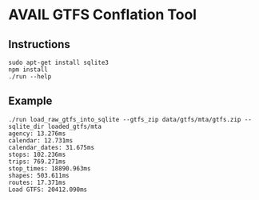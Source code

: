 # AVAIL GTFS Conflation Tool

## Instructions

```
sudo apt-get install sqlite3
npm install
./run --help
```

## Example

```
./run load_raw_gtfs_into_sqlite --gtfs_zip data/gtfs/mta/gtfs.zip --sqlite_dir loaded_gtfs/mta  
agency: 13.276ms
calendar: 12.731ms
calendar_dates: 31.675ms
stops: 102.236ms
trips: 769.271ms
stop_times: 18890.963ms
shapes: 503.611ms
routes: 17.371ms
Load GTFS: 20412.090ms
```
